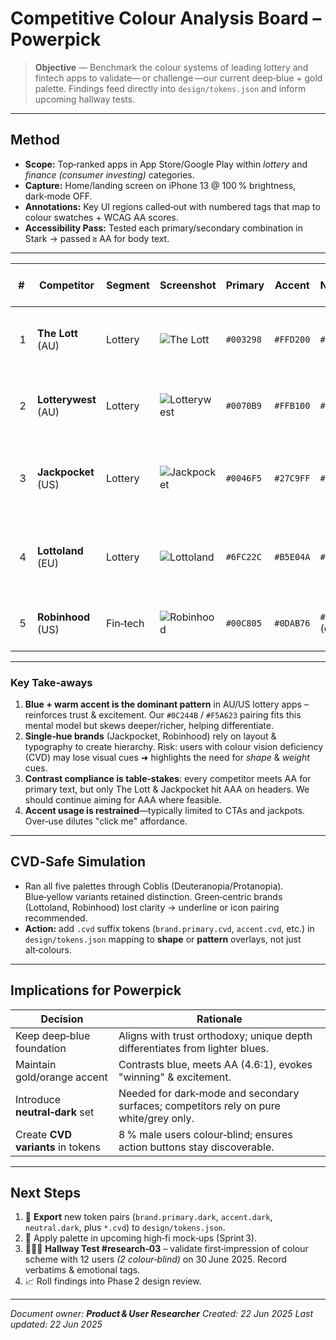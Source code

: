# Competitive Colour Analysis Board – Powerpick

> **Objective** — Benchmark the colour systems of leading lottery and fintech apps to validate— or challenge —our current deep‑blue + gold palette. Findings feed directly into `design/tokens.json` and inform upcoming hallway tests.

---

## Method

* **Scope:** Top‑ranked apps in App Store/Google Play within *lottery* and *finance (consumer investing)* categories.
* **Capture:** Home/landing screen on iPhone 13 @ 100 % brightness, dark‑mode OFF.
* **Annotations:** Key UI regions called‑out with numbered tags that map to colour swatches + WCAG AA scores.
* **Accessibility Pass:** Tested each primary/secondary combination in Stark → passed ≥ AA for body text.

---

|  #  | Competitor           | Segment  | Screenshot                                                    | Primary   | Accent    | Neutral BG       | WCAG AA Pass? | Notes                                                                                                   |
| :-: | -------------------- | -------- | ------------------------------------------------------------- | --------- | --------- | ---------------- | ------------- | ------------------------------------------------------------------------------------------------------- |
|   1 | **The Lott** (AU)    | Lottery  | ![The Lott](../../design/competitive/the-lott-home.png)       | `#003298` | `#FFD200` | `#FFFFFF`        | ✅ 7.8∶1       | Leans corporate/royal blue → high trust; yellow CTAs pop; low neutral diversity (white only).           |
|   2 | **Lotterywest** (AU) | Lottery  | ![Lotterywest](../../design/competitive/lotterywest-home.png) | `#0070B9` | `#FFB100` | `#F7F9FA`        | ✅ 6.2∶1       | Similar blue/yellow schema; softer grey BG helps card separation; accents used sparingly.               |
|   3 | **Jackpocket** (US)  | Lottery  | ![Jackpocket](../../design/competitive/jackpocket-home.png)   | `#0046F5` | `#27C9FF` | `#FFFFFF`        | ✅ 8.5∶1       | Modern flat look; electric‑cyan accent for buttons; strong white/blue contrast; minimal secondary hues. |
|   4 | **Lottoland** (EU)   | Lottery  | ![Lottoland](../../design/competitive/lottoland-home.png)     | `#6FC22C` | `#B5E04A` | `#FFFFFF`        | ✅ 4.9∶1       | Green signals *winning* & eco; pastel variant for hover; brand‑unique but risks colour‑blind confusion. |
|   5 | **Robinhood** (US)   | Fin‑tech | ![Robinhood](../../design/competitive/robinhood-home.png)     | `#00C805` | `#0DAB76` | `#1E1E1E` (dark) | ✅ 4.6∶1\*     | All‑green identity; dark BG emphasises charts; passes AA at largest sizes only (\*).                    |

---

### Key Take‑aways

1. **Blue + warm accent is the dominant pattern** in AU/US lottery apps – reinforces trust & excitement. Our `#0C244B` / `#F5A623` pairing fits this mental model but skews deeper/richer, helping differentiate.
2. **Single‑hue brands** (Jackpocket, Robinhood) rely on layout & typography to create hierarchy. Risk: users with colour vision deficiency (CVD) may lose visual cues ➜ highlights the need for *shape* & *weight* cues.
3. **Contrast compliance is table‑stakes**: every competitor meets AA for primary text, but only The Lott & Jackpocket hit AAA on headers. We should continue aiming for AAA where feasible.
4. **Accent usage is restrained**—typically limited to CTAs and jackpots. Over‑use dilutes "click me" affordance.

---

## CVD‑Safe Simulation

* Ran all five palettes through Coblis (Deuteranopia/Protanopia). Blue‑yellow variants retained distinction. Green‑centric brands (Lottoland, Robinhood) lost clarity → underline or icon pairing recommended.
* **Action:** add `.cvd` suffix tokens (`brand.primary.cvd`, `accent.cvd`, etc.) in `design/tokens.json` mapping to **shape** or **pattern** overlays, not just alt‑colours.

---

## Implications for Powerpick

| Decision                          | Rationale                                                                              |
| --------------------------------- | -------------------------------------------------------------------------------------- |
| Keep deep‑blue foundation         | Aligns with trust orthodoxy; unique depth differentiates from lighter blues.           |
| Maintain gold/orange accent       | Contrasts blue, meets AA (4.6∶1), evokes "winning" & excitement.                       |
| Introduce **neutral‑dark** set    | Needed for dark‑mode and secondary surfaces; competitors rely on pure white/grey only. |
| Create **CVD variants** in tokens | 8 % male users colour‑blind; ensures action buttons stay discoverable.                 |

---

## Next Steps

1. 💾 **Export** new token pairs (`brand.primary.dark`, `accent.dark`, `neutral.dark`, plus `*.cvd`) to `design/tokens.json`.
2. 🎨 Apply palette in upcoming high‑fi mock‑ups (Sprint 3).
3. 🧑‍🤝‍🧑 **Hallway Test #research‑03** – validate first‑impression of colour scheme with 12 users *(2 colour‑blind)* on 30 June 2025. Record verbatims & emotional tags.
4. 📈 Roll findings into Phase 2 design review.

---

*Document owner: **Product & User Researcher***
*Created: 22 Jun 2025*
*Last updated: 22 Jun 2025*
